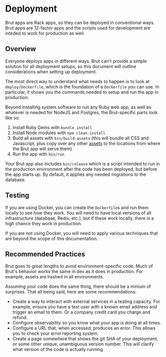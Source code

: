 # Deployment

Brut apps are Rack apps, so they can be deployed in conventional
ways.   Brut apps are 12-factor apps and the scripts used for
development are inteded to work for production as well.

## Overview

Everyone deploys apps in different ways.  Brut can't provide a
simple solution for all deployment setups, so this document will
outline considerations when setting up deployment.

The most direct way to understand what needs to happen is to look
at `deploy/Dockerfile`, which is the foundation of a `Dockerfile`
you can use.  In particular, it shows you the commands needed to
setup and run the app in production:

Beyond installing system software to run any Ruby web app, as well
as whatever is needed for NodeJS and Postgres, the Brut-specific
parts look like so:

1. Install Ruby Gems with `bundle install`
2. Install Node modules with `npm clean-install`
3. Build all assets with `bin/build-assets` (this will bundle all
   CSS and Javascript, plus copy over any other [assets](/assets)
   to the locations from where the Brut app will serve them)
4. Run the app with `bin/run`

Your Brut app also includes `bin/release` which is a script
intended to run in the production environment after the code has
been deployed, but before the app starts up.  By default, it
applies any needed migrations to the database.

## Testing

If you are using Docker, you can create the `Dockerfile`s and run
them locally to see how they work.  You will need to have local
versions of all infrastructure (database, Redis, etc.), but if
these work locally, there is a high chance they work in
production.

If you are not using Docker, you will need to apply various
techniques that are beyond the scope of this documentation.

## Recommended Practices

Brut goes to great lengths to avoid environment-specific code.
Much of Brut's behavior works the same in dev as it does in
production. For example, assets are hashed in all environments.

Assuming your code does the same thing, there should be a minium
of surprises.  That all being said, here are some recommendations:

* Create a way to interact with external services in a testing
capacity. For example, ensure you have a test user with a known
email address and trigger an email to them.  Or a company credit
card you charge and refund.
* Configure observability so you know what your app is doing at
all times.
* Configure a URL that, when accessed, produces an error. This
allows you to check your error reporting system.
* Create a page somewhere that shows the git SHA of your
deployment, or some other unique, unambiguous version number. This
will clarify what version of the code is actually running.


